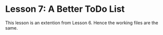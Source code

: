 # Lesson 7: A Better ToDo List

This lesson is an extention from Lesson 6. Hence the working files are the same.